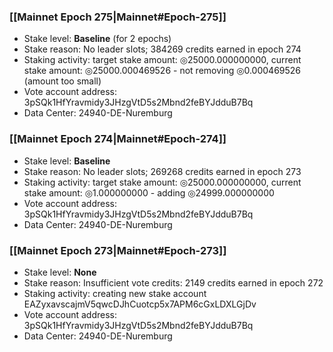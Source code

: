 ### [[Mainnet Epoch 275|Mainnet#Epoch-275]]
* Stake level: **Baseline** (for 2 epochs)
* Stake reason: No leader slots; 384269 credits earned in epoch 274
* Staking activity: target stake amount: ◎25000.000000000, current stake amount: ◎25000.000469526 - not removing ◎0.000469526 (amount too small)
* Vote account address: 3pSQk1HfYravmidy3JHzgVtD5s2Mbnd2feBYJdduB7Bq
* Data Center: 24940-DE-Nuremburg
### [[Mainnet Epoch 274|Mainnet#Epoch-274]]
* Stake level: **Baseline**
* Stake reason: No leader slots; 269268 credits earned in epoch 273
* Staking activity: target stake amount: ◎25000.000000000, current stake amount: ◎1.000000000 - adding ◎24999.000000000
* Vote account address: 3pSQk1HfYravmidy3JHzgVtD5s2Mbnd2feBYJdduB7Bq
* Data Center: 24940-DE-Nuremburg
### [[Mainnet Epoch 273|Mainnet#Epoch-273]]
* Stake level: **None**
* Stake reason: Insufficient vote credits: 2149 credits earned in epoch 272
* Staking activity: creating new stake account EAZyxavscajmV5qwcDJhCuotcp5x7APM6cGxLDXLGjDv
* Vote account address: 3pSQk1HfYravmidy3JHzgVtD5s2Mbnd2feBYJdduB7Bq
* Data Center: 24940-DE-Nuremburg